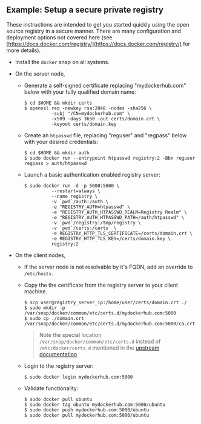 ## Example: Setup a secure private registry

These instructions are intended to get you started quickly using the open source registry in a secure manner.  There are many configuration and deployment options not covered here (see [https://docs.docker.com/registry/](https://docs.docker.com/registry/) for more details).

* Install the `docker` snap on all systems.
* On the server node,

  * Generate a self-signed certificate replacing "mydockerhub.com" below with your fully qualified domain name:

        $ cd $HOME && mkdir certs
        $ openssl req -newkey rsa:2048 -nodes -sha256 \
                  -subj "/CN=mydockerhub.com" \
                  -x509 -days 3650 -out certs/domain.crt \
                  -keyout certs/domain.key

  * Create an `htpasswd` file, replacing "reguser" and "regpass" below with your desired credentials:

        $ cd $HOME && mkdir auth
        $ sudo docker run --entrypoint htpasswd registry:2 -Bbn reguser regpass > auth/htpasswd

  * Launch a basic authentication enabled registry server:

        $ sudo docker run -d -p 5000:5000 \
                  --restart=always \
                  --name registry \
                  -v `pwd`/auth:/auth \
                  -e "REGISTRY_AUTH=htpasswd" \
                  -e "REGISTRY_AUTH_HTPASSWD_REALM=Registry Realm" \
                  -e "REGISTRY_AUTH_HTPASSWD_PATH=/auth/htpasswd" \
                  -v `pwd`/registry:/tmp/registry \
                  -v `pwd`/certs:/certs  \
                  -e REGISTRY_HTTP_TLS_CERTIFICATE=/certs/domain.crt \
                  -e REGISTRY_HTTP_TLS_KEY=/certs/domain.key \
                  registry:2

* On the client nodes,

  * If the server node is not resolvable by it's FQDN, add an override to `/etc/hosts`.
  * Copy the the certificate from the registry server to your client machine.

        $ scp user@registry_server_ip:/home/user/certs/domain.crt ./
        $ sudo mkdir -p /var/snap/docker/common/etc/certs.d/mydockerhub.com:5000
        $ sudo cp ./domain.crt /var/snap/docker/common/etc/certs.d/mydockerhub.com:5000/ca.crt

    > Note the special location `/var/snap/docker/common/etc/certs.d` instead of `/etc/docker/certs.d` mentioned in the [upstream documentation](https://docs.docker.com/engine/security/certificates/#understanding-the-configuration).

  * Login to the registry server:

        $ sudo docker login mydockerhub.com:5000

  * Validate functionality:

        $ sudo docker pull ubuntu
        $ sudo docker tag ubuntu mydockerhub.com:5000/ubuntu
        $ sudo docker push mydockerhub.com:5000/ubuntu
        $ sudo docker pull mydockerhub.com:5000/ubuntu
